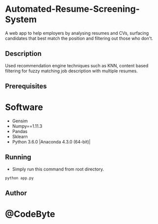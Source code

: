 # Automated-Resume-Screening-System
A web app to help employers by analysing resumes and CVs, surfacing candidates that best match the position and filtering out those who don't.

## Description
Used recommendation engine techniques such as KNN, content based filtering for fuzzy matching job description with multiple resumes.

## Prerequisites

# Software
* Gensim
* Numpy==1.11.3
* Pandas
* Sklearn
* Python 3.6.0 |Anaconda 4.3.0 (64-bit)|


## Running

* Simply run this command from root directory.

```
python app.py

```

## Author

# @CodeByte